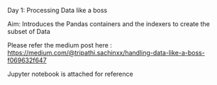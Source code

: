 Day 1: Processing Data like a boss 

Aim: Introduces the Pandas containers and the indexers to create the subset of Data 

Please refer the medium post here : https://medium.com/@tripathi.sachinxx/handling-data-like-a-boss-f069632f647

Jupyter notebook is attached for reference
